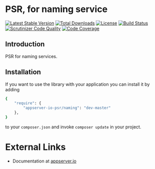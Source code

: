 # PSR, for naming service

[![Latest Stable Version](https://img.shields.io/packagist/v/appserver-io-psr/naming.svg?style=flat-square)](https://packagist.org/packages/appserver-io-psr/naming) 
 [![Total Downloads](https://img.shields.io/packagist/dt/appserver-io-psr/naming.svg?style=flat-square)](https://packagist.org/packages/appserver-io-psr/naming)
 [![License](https://img.shields.io/packagist/l/appserver-io-psr/naming.svg?style=flat-square)](https://packagist.org/packages/appserver-io-psr/naming)
 [![Build Status](https://img.shields.io/travis/appserver-io-psr/naming/master.svg?style=flat-square)](http://travis-ci.org/appserver-io-psr/naming)
 [![Scrutinizer Code Quality](https://img.shields.io/scrutinizer/g/appserver-io-psr/naming/master.svg?style=flat-square)](https://scrutinizer-ci.com/g/appserver-io-psr/naming/?branch=master)
 [![Code Coverage](https://img.shields.io/scrutinizer/coverage/g/appserver-io-psr/naming/master.svg?style=flat-square)](https://scrutinizer-ci.com/g/appserver-io-psr/naming/?branch=master)

## Introduction

PSR for naming services.

## Installation

If you want to use the library with your application you can install it by adding

```sh
{
    "require": {
        "appserver-io-psr/naming": "dev-master"
    },
}
```

to your `composer.json` and invoke `composer update` in your project.

# External Links

* Documentation at [appserver.io](http://docs.appserver.io)
